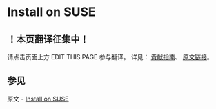 # Install on SUSE

## ！本页翻译征集中！

请点击页面上方 EDIT THIS PAGE 参与翻译。
详见：
[贡献指南]( https://github.com/JinMuInfo/MongoDB-Manual-zh/blob/master/CONTRIBUTING.md )、
[原文链接](  https://docs.mongodb.com/manual/tutorial/install-mongodb-on-suse/  )。

## 参见

原文 - [Install on SUSE]( https://docs.mongodb.com/manual/tutorial/install-mongodb-on-suse/ )

